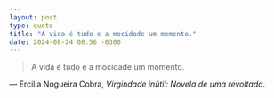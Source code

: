 ```yaml
---
layout: post
type: quote
title: "A vida é tudo e a mocidade um momento."
date: 2024-08-24 08:56 -0300
---
```

>A vida é tudo e a mocidade um momento.

— Ercilia Nogueira Cobra, _Virgindade inútil: Novela de uma revoltada_.